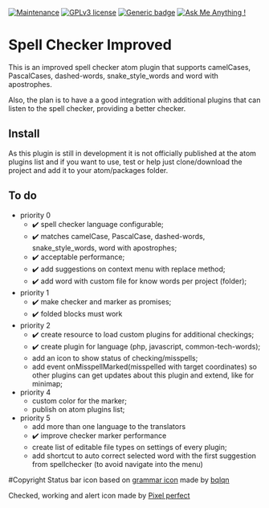 [![Maintenance](https://img.shields.io/badge/Maintained%3F-yes-green.svg)](https://GitHub.com/Naereen/StrapDown.js/graphs/commit-activity)
[![GPLv3 license](https://img.shields.io/badge/License-GPLv3-blue.svg)](http://perso.crans.org/besson/LICENSE.html)
[![Generic badge](https://img.shields.io/badge/status-not_ready_for_release-red.svg)](https://shields.io/)
[![Ask Me Anything !](https://img.shields.io/badge/Ask%20me-anything-1abc9c.svg)](https://GitHub.com/Naereen/ama)


# Spell Checker Improved
This is an improved spell checker atom plugin that supports camelCases, PascalCases, dashed-words, snake_style_words and word with apostrophes.

Also, the plan is to have a a good integration with additional plugins that can listen to the spell checker, providing a better checker.

## Install
As this plugin is still in development it is not officially published at the atom plugins list and if you want to use, test or help just clone/download the project and add it to your atom/packages folder.

## To do
- priority 0
  - :heavy_check_mark: spell checker language configurable;
  - :heavy_check_mark: matches camelCase, PascalCase, dashed-words, snake_style_words, word with apostrophes;
  - :heavy_check_mark: acceptable performance;
  - :heavy_check_mark: add suggestions on context menu with replace method;
  - :heavy_check_mark: add word with custom file for know words per project (folder);
- priority 1
  - :heavy_check_mark: make checker and marker as promises;
  - :heavy_check_mark: folded blocks must work
- priority 2
  - :heavy_check_mark: create resource to load custom plugins for additional checkings;
  - :heavy_check_mark: create plugin for language (php, javascript, common-tech-words);
  - add an icon to show status of checking/misspells;
  - add event onMisspellMarked(misspelled with target coordinates) so other plugins can get updates about this plugin and extend, like for minimap;
- priority 4
  - custom color for the marker;
  - publish on atom plugins list;
- priority 5
  - add more than one language to the translators
  - :heavy_check_mark: improve checker marker performance
  - create list of editable file types on settings of every plugin;
  - add shortcut to auto correct selected word with the first suggestion from spellchecker (to avoid navigate into the menu)
  
#Copyright
Status bar icon based on [grammar icon](https://www.flaticon.com/packs/text-editing-1) made by [bqlqn](https://www.flaticon.com/authors/bqlqn)

Checked, working and alert icon made by [Pixel perfect](https://www.flaticon.com/authors/pixel-perfect)
